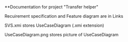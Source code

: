 **Documentation for project "Transfer helper"

Recuirement specification and Feature diagram are in Links

SVS.xmi stores UseCaseDiagram (.xmi extension)

UseCaseDiagram.png stores picture of UseCaseDiagram
